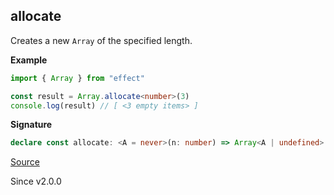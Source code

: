 ## allocate

Creates a new `Array` of the specified length.

**Example**

```ts
import { Array } from "effect"

const result = Array.allocate<number>(3)
console.log(result) // [ <3 empty items> ]
```

**Signature**

```ts
declare const allocate: <A = never>(n: number) => Array<A | undefined>
```

[Source](https://github.com/Effect-TS/effect/tree/main/packages/effect/src/Array.ts#L80)

Since v2.0.0